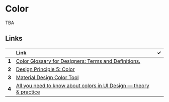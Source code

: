 # Color

TBA

## Links

|  | Link | ✓ |
| :--- | :--- | ---: |
| **1** | [Color Glossary for Designers: Terms and Definitions.](https://uxplanet.org/color-glossary-for-designers-terms-and-definitions-1a65549804bd) |  |
| **2** | [Design Principle 5: Color](https://read.compassofdesign.com/design-principle-5-color-f66a9b010660) |  |
| **3** | [Material Design Color Tool](https://material.io/resources/color) |  |
| **4** | [All you need to know about colors in UI Design — theory & practice](https://uxdesign.cc/all-you-need-to-know-about-colors-in-ui-design-theory-practice-235179712522) |  |

